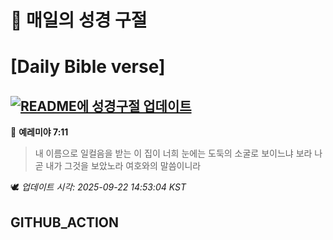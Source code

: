 # 🙏 매일의 성경 구절
# [Daily Bible verse]
## [![README에 성경구절 업데이트](https://github.com/DONGSUKA/first_test/actions/workflows/update-readme-bible.yml/badge.svg)](https://github.com/DONGSUKA/first_test/actions/workflows/update-readme-bible.yml)
<!-- START_BIBLE_VERSE -->
📖 **예레미야 7:11**
> 내 이름으로 일컬음을 받는 이 집이 너희 눈에는 도둑의 소굴로 보이느냐 보라 나 곧 내가 그것을 보았노라 여호와의 말씀이니라

🕊️ _업데이트 시각: 2025-09-22 14:53:04 KST_
  <!-- END_BIBLE_VERSE -->
## GITHUB_ACTION
